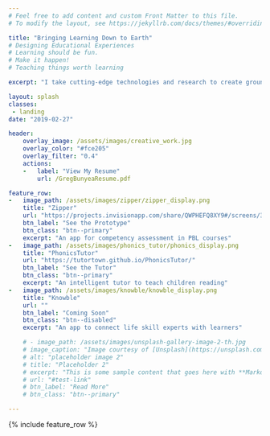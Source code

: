 ```yaml
---
# Feel free to add content and custom Front Matter to this file.
# To modify the layout, see https://jekyllrb.com/docs/themes/#overriding-theme-defaults

title: "Bringing Learning Down to Earth"
# Designing Educational Experiences
# Learning should be fun.
# Make it happen!
# Teaching things worth learning

excerpt: "I take cutting-edge technologies and research to create grounded learning experiences with applications in the real world."

layout: splash
classes:
 - landing
date: "2019-02-27"

header:
    overlay_image: /assets/images/creative_work.jpg
    overlay_color: "#fce205"
    overlay_filter: "0.4"
    actions:
    -   label: "View My Resume"
        url: /GregBunyeaResume.pdf

feature_row:
-   image_path: /assets/images/zipper/zipper_display.png
    title: "Zipper"
    url: "https://projects.invisionapp.com/share/QWPHEFQ8XY9#/screens/335414339"
    btn_label: "See the Prototype"
    btn_class: "btn--primary"
    excerpt: "An app for competency assessment in PBL courses"
-   image_path: /assets/images/phonics_tutor/phonics_display.png
    title: "PhonicsTutor"
    url: "https://tutortown.github.io/PhonicsTutor/"
    btn_label: "See the Tutor"
    btn_class: "btn--primary"
    excerpt: "An intelligent tutor to teach children reading"
-   image_path: /assets/images/knowble/knowble_display.png
    title: "Knowble"
    url: ""
    btn_label: "Coming Soon"
    btn_class: "btn--disabled"
    excerpt: "An app to connect life skill experts with learners"

    # - image_path: /assets/images/unsplash-gallery-image-2-th.jpg
    # image_caption: "Image courtesy of [Unsplash](https://unsplash.com/)"
    # alt: "placeholder image 2"
    # title: "Placeholder 2"
    # excerpt: "This is some sample content that goes here with **Markdown** formatting."
    # url: "#test-link"
    # btn_label: "Read More"
    # btn_class: "btn--primary"

---
```


{% include feature_row %}